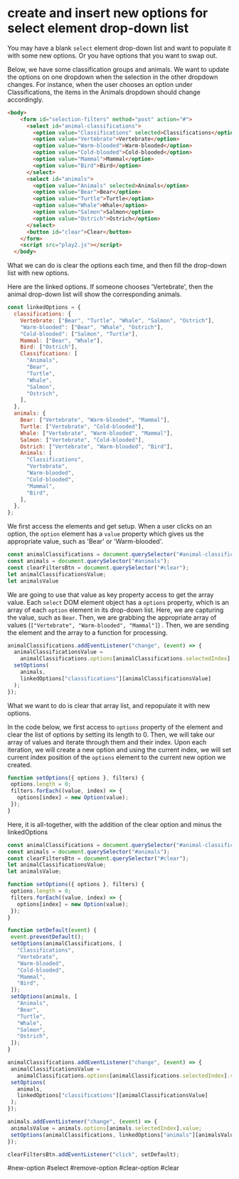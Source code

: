 # create and insert new options for select element drop-down list

You may have a blank `select` element drop-down list and  want to populate it
with some new options. Or you have options that you want to swap out.

Below, we have some classification groups and animals.  We want to 
update the options on one dropdown when the selection in the other dropdown changes. For instance, when the user chooses an option under Classifications, the items in the Animals dropdown should change accordingly. 

```html
<body>
    <form id="selection-filters" method="post" action="#">
      <select id="animal-classifications">
        <option value="Classifications" selected>Classifications</option>
        <option value="Vertebrate">Vertebrate</option>
        <option value="Warm-blooded">Warm-blooded</option>
        <option value="Cold-blooded">Cold-blooded</option>
        <option value="Mammal">Mammal</option>
        <option value="Bird">Bird</option>
      </select>
      <select id="animals">
        <option value="Animals" selected>Animals</option>
        <option value="Bear">Bear</option>
        <option value="Turtle">Turtle</option>
        <option value="Whale">Whale</option>
        <option value="Salmon">Salmon</option>
        <option value="Ostrich">Ostrich</option>    
      </select>
      <button id="clear">Clear</button> 
    </form>
    <script src="play2.js"></script>
  </body>
```
What we can do is clear the options each time, and then fill the drop-down
list with new options.

Here are the linked options.  If someone chooses 'Vertebrate', then 
the animal drop-down list will show the corresponding animals.
```javascript
const linkedOptions = {
  classifications: {
    Vertebrate: ["Bear", "Turtle", "Whale", "Salmon", "Ostrich"],
    "Warm-blooded": ["Bear", "Whale", "Ostrich"],
    "Cold-blooded": ["Salmon", "Turtle"],
    Mammal: ["Bear", "Whale"],
    Bird: ["Ostrich"],
    Classifications: [
      "Animals",
      "Bear",
      "Turtle",
      "Whale",
      "Salmon",
      "Ostrich",
    ],
  },
  animals: {
    Bear: ["Vertebrate", "Warm-blooded", "Mammal"],
    Turtle: ["Vertebrate", "Cold-blooded"],
    Whale: ["Vertebrate", "Warm-blooded", "Mammal"],
    Salmon: ["Vertebrate", "Cold-blooded"],
    Ostrich: ["Vertebrate", "Warm-blooded", "Bird"],
    Animals: [
      "Classifications",
      "Vertebrate",
      "Warm-blooded",
      "Cold-blooded",
      "Mammal",
      "Bird",
    ],
  },
};
```

We first access the elements and get setup.
When a user clicks on an option, the `option` element has a `value` property
which gives us the appropriate value, such as 'Bear' or 'Warm-blooded'.
```javascript
const animalClassifications = document.querySelector("#animal-classifications");
const animals = document.querySelector("#animals");
const clearFiltersBtn = document.querySelector("#clear");
let animalClassificationsValue;
let animalsValue
```
We are going to use that value as key property access to get the array value.
Each `select` DOM element object has a `options` property, which is an array
of each `option` element in its drop-down list.
Here, we are capturing the value, such as `Bear`.
Then, we are grabbing the appropriate array of values (`["Vertebrate", "Warm-blooded", "Mammal"]`) .
Then, we are sending the element and the array to a function for processing.
```javascript
animalClassifications.addEventListener("change", (event) => {
  animalClassificationsValue =
    animalClassifications.options[animalClassifications.selectedIndex].value;
  setOptions(
    animals,
    linkedOptions["classifications"][animalClassificationsValue]
  );
});
```

What we want to do is clear that array list, and repopulate it with new options. 

In the code below, we first access to `options` property of the element
and clear the list of options by setting its length to 0.
Then, we will take our array of values and  iterate through them and their index.
Upon each iteration, we will create a new option 
and using the current index, we will set current index position of 
the `options` element to the current new option we created.

 ```javascript
function setOptions({ options }, filters) {
  options.length = 0;
  filters.forEach((value, index) => {
    options[index] = new Option(value);
  });
}
 ```

 Here, it is all-together, with the addition of the clear option
 and minus the linkedOptions
 ```javascript
const animalClassifications = document.querySelector("#animal-classifications");
const animals = document.querySelector("#animals");
const clearFiltersBtn = document.querySelector("#clear");
let animalClassificationsValue;
let animalsValue;

function setOptions({ options }, filters) {
  options.length = 0;
  filters.forEach((value, index) => {
    options[index] = new Option(value);
  });
}

function setDefault(event) {
  event.preventDefault();
  setOptions(animalClassifications, [
    "Classifications",
    "Vertebrate",
    "Warm-blooded",
    "Cold-blooded",
    "Mammal",
    "Bird",
  ]);
  setOptions(animals, [
    "Animals",
    "Bear",
    "Turtle",
    "Whale",
    "Salmon",
    "Ostrich",
  ]);
}

animalClassifications.addEventListener("change", (event) => {
  animalClassificationsValue =
    animalClassifications.options[animalClassifications.selectedIndex].value;
  setOptions(
    animals,
    linkedOptions["classifications"][animalClassificationsValue]
  );
});

animals.addEventListener("change", (event) => {
  animalsValue = animals.options[animals.selectedIndex].value;
  setOptions(animalClassifications, linkedOptions["animals"][animalsValue]);
});

clearFiltersBtn.addEventListener("click", setDefault);
 ```
 #new-option #select #remove-option #clear-option #clear
